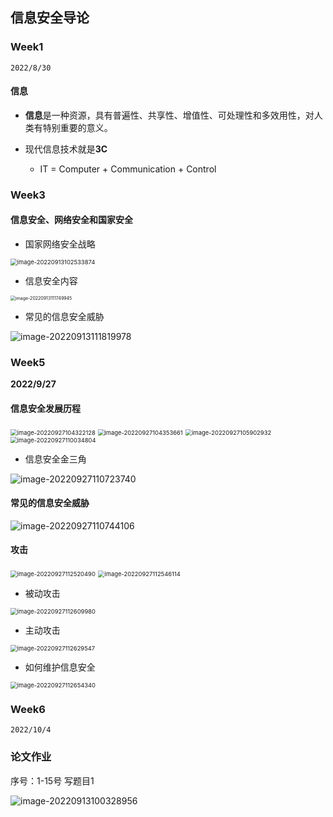 ## 信息安全导论



### Week1

`2022/8/30`



#### 信息

* **信息**是一种资源，具有普遍性、共享性、增值性、可处理性和多效用性，对人类有特别重要的意义。

* 现代信息技术就是**3C** 
  * IT = Computer + Communication + Control

### Week3

#### 信息安全、网络安全和国家安全

* 国家网络安全战略

<img src="https://gitee.com/lynbz1018/image/raw/master/img/20220913102535.png" alt="image-20220913102533874" style="zoom:67%;" />

* 信息安全内容

<img src="https://gitee.com/lynbz1018/image/raw/master/img/20220913111751.png" alt="image-20220913111749945" style="zoom: 50%;" />

* 常见的信息安全威胁

![image-20220913111819978](https://gitee.com/lynbz1018/image/raw/master/img/20220913111821.png)

### Week5

**2022/9/27**

#### 信息安全发展历程

<img src="C:%5CUsers%5Clyn95%5CAppData%5CRoaming%5CTypora%5Ctypora-user-images%5Cimage-20220927104322128.png" alt="image-20220927104322128" style="zoom:67%;" />

<img src="C:%5CUsers%5Clyn95%5CAppData%5CRoaming%5CTypora%5Ctypora-user-images%5Cimage-20220927104353661.png" alt="image-20220927104353661" style="zoom:67%;" />

<img src="C:%5CUsers%5Clyn95%5CAppData%5CRoaming%5CTypora%5Ctypora-user-images%5Cimage-20220927105902932.png" alt="image-20220927105902932" style="zoom:67%;" />

<img src="C:%5CUsers%5Clyn95%5CAppData%5CRoaming%5CTypora%5Ctypora-user-images%5Cimage-20220927110034804.png" alt="image-20220927110034804" style="zoom:67%;" />

* 信息安全金三角

![image-20220927110723740](https://gitee.com/lynbz1018/image/raw/master/img/20220927110725.png)

#### 常见的信息安全威胁

![image-20220927110744106](https://gitee.com/lynbz1018/image/raw/master/img/20220927110745.png)



#### 攻击

<img src="C:%5CUsers%5Clyn95%5CAppData%5CRoaming%5CTypora%5Ctypora-user-images%5Cimage-20220927112520490.png" alt="image-20220927112520490" style="zoom:67%;" />

<img src="C:%5CUsers%5Clyn95%5CAppData%5CRoaming%5CTypora%5Ctypora-user-images%5Cimage-20220927112546114.png" alt="image-20220927112546114" style="zoom:67%;" />

* 被动攻击

<img src="C:%5CUsers%5Clyn95%5CAppData%5CRoaming%5CTypora%5Ctypora-user-images%5Cimage-20220927112609980.png" alt="image-20220927112609980" style="zoom:67%;" />

* 主动攻击

<img src="C:%5CUsers%5Clyn95%5CAppData%5CRoaming%5CTypora%5Ctypora-user-images%5Cimage-20220927112629547.png" alt="image-20220927112629547" style="zoom:67%;" />

* 如何维护信息安全

<img src="C:%5CUsers%5Clyn95%5CAppData%5CRoaming%5CTypora%5Ctypora-user-images%5Cimage-20220927112654340.png" alt="image-20220927112654340" style="zoom:67%;" />



### Week6

`2022/10/4`































### 论文作业

序号：1-15号 写题目1

![image-20220913100328956](https://gitee.com/lynbz1018/image/raw/master/img/20220913100330.png)